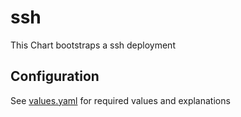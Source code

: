 # ssh

This Chart bootstraps a ssh deployment

## Configuration

See [values.yaml](https://github.com/t3n/helm-charts/blob/master/ssh/values.yaml) for required values and explanations

